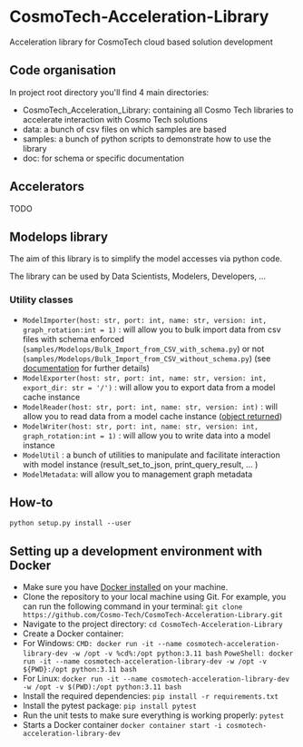 # CosmoTech-Acceleration-Library
Acceleration library for CosmoTech cloud based solution development

## Code organisation

In project root directory you'll find 4 main directories:

* CosmoTech_Acceleration_Library: containing all Cosmo Tech libraries to accelerate interaction with Cosmo Tech solutions
* data: a bunch of csv files on which samples are based
* samples: a bunch of python scripts to demonstrate how to use the library
* doc: for schema or specific documentation

## Accelerators

TODO

## Modelops library

The aim of this library is to simplify the model accesses via python code.

The library can be used by Data Scientists, Modelers, Developers, ...

### Utility classes

* `ModelImporter(host: str, port: int, name: str, version: int, graph_rotation:int = 1)` : will allow you to bulk import data from csv files with schema enforced (`samples/Modelops/Bulk_Import_from_CSV_with_schema.py`) or not (`samples/Modelops/Bulk_Import_from_CSV_without_schema.py`) (see [documentation](https://github.com/RedisGraph/redisgraph-bulk-loader#input-schemas) for further details)
* `ModelExporter(host: str, port: int, name: str, version: int, export_dir: str = '/')` : will allow you to export data from a model cache instance
* `ModelReader(host: str, port: int, name: str, version: int)` : will allow you to read data from a model cache instance ([object returned](https://github.com/RedisGraph/redisgraph-py/blob/master/redisgraph/query_result.py))
* `ModelWriter(host: str, port: int, name: str, version: int, graph_rotation:int = 1)` : will allow you to write data into a model instance
* `ModelUtil` : a bunch of utilities to manipulate and facilitate interaction with model instance (result_set_to_json, print_query_result, ... )
* `ModelMetadata`: will allow you to management graph metadata

## How-to

`python setup.py install --user`

## Setting up a development environment with Docker
* Make sure you have [Docker installed](https://docs.docker.com/get-docker/) on your machine.
* Clone the repository to your local machine using Git. For example, you can run the following command in your terminal: 
`git clone https://github.com/Cosmo-Tech/CosmoTech-Acceleration-Library.git`
* Navigate to the project directory:
`cd CosmoTech-Acceleration-Library`
* Create a Docker container:
* For Windows:
`CMD: docker run -it --name cosmotech-acceleration-library-dev -w /opt -v %cd%:/opt python:3.11 bash`
`PoweShell: docker run -it --name cosmotech-acceleration-library-dev -w /opt -v ${PWD}:/opt python:3.11 bash`
* For Linux:
`docker run -it --name cosmotech-acceleration-library-dev -w /opt -v $(PWD):/opt python:3.11 bash`
* Install the required dependencies:
`pip install -r requirements.txt`
* Install the pytest package:
`pip install pytest`
* Run the unit tests to make sure everything is working properly:
`pytest`
* Starts a Docker container 
`docker container start -i cosmotech-acceleration-library-dev`



